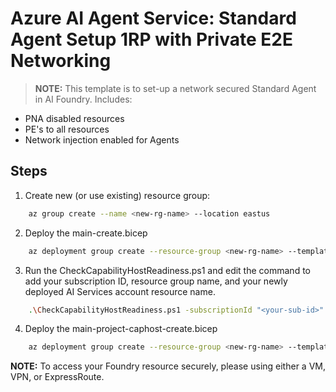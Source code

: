 # Azure AI Agent Service: Standard Agent Setup 1RP with Private E2E Networking 

> **NOTE:** This template is to set-up a network secured Standard Agent in AI Foundry. Includes: 
* PNA disabled resources
* PE's to all resources
* Network injection enabled for Agents

## Steps 

1. Create new (or use existing) resource group:

```bash
    az group create --name <new-rg-name> --location eastus
```

2. Deploy the main-create.bicep

```bash
    az deployment group create --resource-group <new-rg-name> --template-file main-create.bicep
```
3. Run the CheckCapabilityHostReadiness.ps1 and edit the command to add your subscription ID, resource group name, and your newly deployed AI Services account resource name.

```bash
    .\CheckCapabilityHostReadiness.ps1 -subscriptionId "<your-sub-id>" -resourcegroup "<new-rg-name>" -accountname "<your-aiservices-name>"
```

4. Deploy the main-project-caphost-create.bicep

```bash
    az deployment group create --resource-group <new-rg-name> --template-file main-project-caphost-create.bicep.bicep
```

**NOTE:** To access your Foundry resource securely, please using either a VM, VPN, or ExpressRoute.